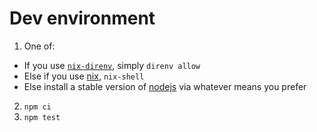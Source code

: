 
# Dev environment

1. One of:
  - If you use [`nix-direnv`](https://github.com/nix-community/nix-direnv), simply `direnv allow`
  - Else if you use [nix](https://nixos.org/), `nix-shell`
  - Else install a stable version of [nodejs](https://nodejs.org/) via whatever means you prefer
2. `npm ci`
3. `npm test`
